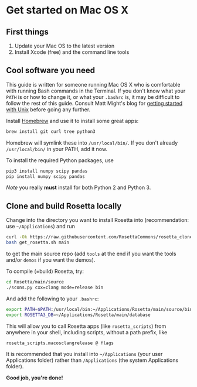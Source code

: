 # Get started on Mac OS X

## First things

1. Update your Mac OS to the latest version 
2. Install Xcode (free) and the command line tools 

## Cool software you need  

This guide is written for someone running Mac OS X who is comfortable with running 
Bash commands in the Terminal. If you don't know what your `PATH` is or how to change 
it, or what your `.bashrc` is, it may be difficult
to follow the rest of this guide. Consult Matt Might's blog for [getting
started with Unix](http://matt.might.net/articles/basic-unix/) before going any
further. 

Install [Homebrew]() and use it to install some great apps: 

```bash
brew install git curl tree python3
```

Homebrew will symlink these into `/usr/local/bin/`. If
you don't already `/usr/local/bin/` in your PATH, add it now. 

To install the required Python packages, use 

```bash
pip3 install numpy scipy pandas 
pip install numpy scipy pandas
```

*Note* you really **must** install for both Python 2 and Python 3. 

## Clone and build Rosetta locally 

Change into the directory you want to install Rosetta into (recommendation: use `~/Applications`) and run

```bash
curl -Ok https://raw.githubusercontent.com/RosettaCommons/rosetta_clone_tools/master/get_rosetta.sh
bash get_rosetta.sh main
```

to get the main source repo (add `tools` at the end if you want the tools and/or `demos` if you want the demos). 

To compile (=build) Rosetta, try:

```bash
cd Rosetta/main/source
./scons.py cxx=clang mode=release bin 
```

And add the following to your `.bashrc`:

```bash
export PATH=$PATH:/usr/local/bin:~/Applications/Rosetta/main/source/bin
export ROSETTA3_DB=~/Applications/Rosetta/main/database
```

This will allow you to call Rosetta apps (like `rosetta_scripts`) from anywhere in your
shell, including scripts, without a path prefix, like 

```bash 
rosetta_scripts.macosclangrelease @ flags
```

It is recommended that you install into `~/Applications` (your user Applications folder) rather than `/Applications` (the system Applications folder). 

**Good job, you're done!**

